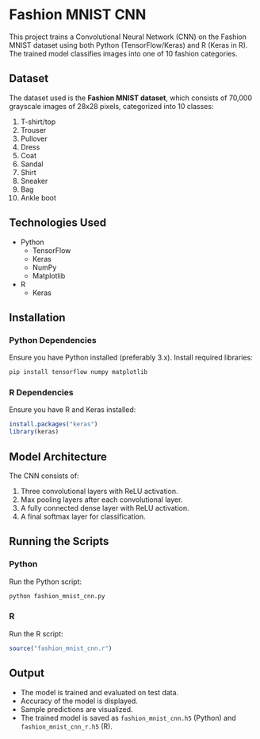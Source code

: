 # Fashion MNIST CNN

This project trains a Convolutional Neural Network (CNN) on the Fashion MNIST dataset using both Python (TensorFlow/Keras) and R (Keras in R). The trained model classifies images into one of 10 fashion categories.

## Dataset
The dataset used is the **Fashion MNIST dataset**, which consists of 70,000 grayscale images of 28x28 pixels, categorized into 10 classes:

1. T-shirt/top
2. Trouser
3. Pullover
4. Dress
5. Coat
6. Sandal
7. Shirt
8. Sneaker
9. Bag
10. Ankle boot

## Technologies Used
- Python
  - TensorFlow
  - Keras
  - NumPy
  - Matplotlib
- R
  - Keras

## Installation
### Python Dependencies
Ensure you have Python installed (preferably 3.x). Install required libraries:
```sh
pip install tensorflow numpy matplotlib
```

### R Dependencies
Ensure you have R and Keras installed:
```r
install.packages("keras")
library(keras)
```

## Model Architecture
The CNN consists of:
1. Three convolutional layers with ReLU activation.
2. Max pooling layers after each convolutional layer.
3. A fully connected dense layer with ReLU activation.
4. A final softmax layer for classification.

## Running the Scripts
### Python
Run the Python script:
```sh
python fashion_mnist_cnn.py
```

### R
Run the R script:
```r
source("fashion_mnist_cnn.r")
```

## Output
- The model is trained and evaluated on test data.
- Accuracy of the model is displayed.
- Sample predictions are visualized.
- The trained model is saved as `fashion_mnist_cnn.h5` (Python) and `fashion_mnist_cnn_r.h5` (R).



